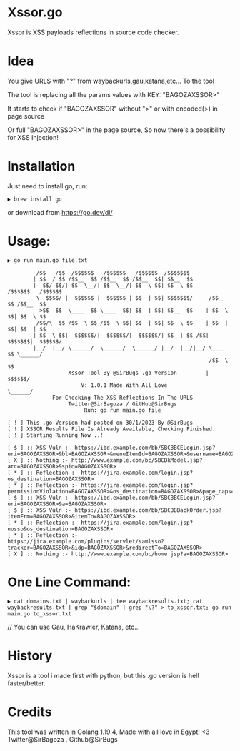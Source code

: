 # Xssor.go
Xssor is XSS payloads reflections in source code checker.

# Idea
You give URLS with "?" from waybackurls,gau,katana,etc... To the tool

The tool is replacing all the params values with KEY: "BAGOZAXSSOR>"

It starts to check if "BAGOZAXSSOR" without ">" or with encoded(>) in page source

Or full "BAGOZAXSSOR>" in the page source, So now there's a possibility for XSS Injection!

# Installation
Just need to install go, run:

```
▶ brew install go
```

or download from https://go.dev/dl/

# Usage:
```
▶ go run main.go file.txt

		 /$$   /$$  /$$$$$$   /$$$$$$   /$$$$$$  /$$$$$$$                         
		| $$  / $$ /$$__  $$ /$$__  $$ /$$__  $$| $$__  $$                        
		|  $$/ $$/| $$  \__/| $$  \__/| $$  \ $$| $$  \ $$      /$$$$$$   /$$$$$$ 
		 \  $$$$/ |  $$$$$$ |  $$$$$$ | $$  | $$| $$$$$$$/     /$$__  $$ /$$__  $$
		  >$$  $$  \____  $$ \____  $$| $$  | $$| $$__  $$    | $$  \ $$| $$  \ $$
		 /$$/\  $$ /$$  \ $$ /$$  \ $$| $$  | $$| $$  \ $$    | $$  | $$| $$  | $$
		| $$  \ $$|  $$$$$$/|  $$$$$$/|  $$$$$$/| $$  | $$ /$$|  $$$$$$$|  $$$$$$/
		|__/  |__/ \______/  \______/  \______/ |__/  |__/|__/ \____  $$ \______/ 
		                                                       /$$  \ $$          
		           Xssor Tool By @SirBugs .go Version         |  $$$$$$/          
		               V: 1.0.1 Made With All Love             \______/           
		      For Checking The XSS Reflections In The URLS 
		           Twitter@SirBagoza / GitHub@SirBugs
		                Run: go run main.go file

[ ! ] This .go Version had posted on 30/1/2023 By @SirBugs
[ ! ] XSSOR Results File Is Already Available, Checking Finished.
[ ! ] Starting Running Now ..!

[ $ ] :: XSS Vuln :- https://ibd.example.com/bb/SBCBBCELogin.jsp?uri=BAGOZAXSSOR>&bl=BAGOZAXSSOR>&menuItemId=BAGOZAXSSOR>&username=BAGOZAXSSOR>
[ X ] :: Nothing :- http://www.example.com/bc/SBCBkModel.jsp?arc=BAGOZAXSSOR>&spid=BAGOZAXSSOR>
[ * ] :: Reflection :- https://jira.example.com/login.jsp?os_destination=BAGOZAXSSOR>
[ * ] :: Reflection :- https://jira.example.com/login.jsp?permissionViolation=BAGOZAXSSOR>&os_destination=BAGOZAXSSOR>&page_caps=BAGOZAXSSOR>&user_role=BAGOZAXSSOR>
[ $ ] :: XSS Vuln :- https://ibd.example.com/bb/SBCBBCELogin.jsp?uri=BAGOZAXSSOR>&a=BAGOZAXSSOR>
[ $ ] :: XSS Vuln :- https://ibd.example.com/bb/SBCBBBackOrder.jsp?itemFrm=BAGOZAXSSOR>&itemTo=BAGOZAXSSOR>
[ * ] :: Reflection :- https://jira.example.com/login.jsp?nosso&os_destination=BAGOZAXSSOR>
[ * ] :: Reflection :- https://jira.example.com/plugins/servlet/samlsso?tracker=BAGOZAXSSOR>&idp=BAGOZAXSSOR>&redirectTo=BAGOZAXSSOR>
[ X ] :: Nothing :- http://www.example.com/bc/home.jsp?a=BAGOZAXSSOR>

```

# One Line Command:

```
▶ cat domains.txt | waybackurls | tee waybackresults.txt; cat waybackresults.txt | grep "$domain" | grep "\?" > to_xssor.txt; go run main.go to_xssor.txt
```

// You can use Gau, HaKrawler, Katana, etc...

# History
Xssor is a tool i made first with python, but this .go version is hell faster/better.

# Credits
This tool was written in Golang 1.19.4, Made with all love in Egypt! <3
Twitter@SirBagoza , Github@SirBugs
